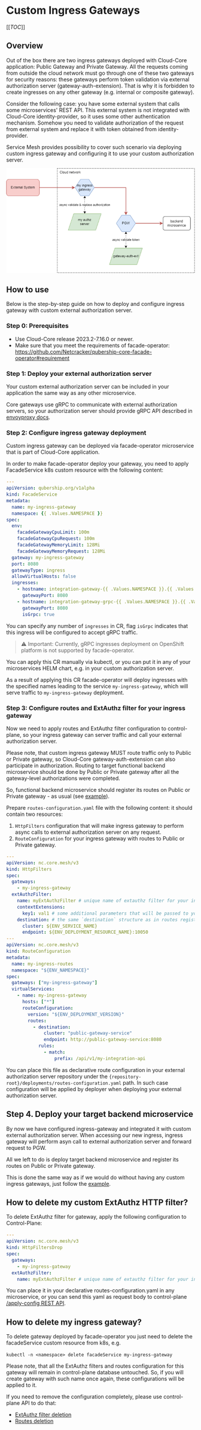 # Custom Ingress Gateways

[[_TOC_]]

## Overview

Out of the box there are two ingress gateways deployed with Cloud-Core application: Public Gateway and Private Gateway. 
All the requests coming from outside the cloud network must go through one of these two gateways for security reasons: these gateways perform token validation via external authorization server (gateway-auth-extension). 
That is why it is forbidden to create ingresses on any other gateway (e.g. internal or composite gateway). 

Consider the following case: you have some external system that calls some microservices' REST API. This external system is not integrated with Cloud-Core identity-provider, so it uses some other authentication mechanism. 
Somehow you need to validate authorization of the request from external system and replace it with token obtained from identity-provider. 

Service Mesh provides possibility to cover such scenario via deploying custom ingress gateway and configuring it to use your custom authorization server. 

![Ingress Gateway](../images/custom-ingress-gw.drawio.png)

## How to use

Below is the step-by-step guide on how to deploy and configure ingress gateway with custom external authorization server.

### Step 0: Prerequisites

* Use Cloud-Core release 2023.2-7.16.0 or newer. 
* Make sure that you meet the requirements of facade-operator: https://github.com/Netcracker/qubership-core-facade-operator#requirement

### Step 1: Deploy your external authorization server

Your custom external authorization server can be included in your application the same way as any other microservice. 

Core gateways use gRPC to communicate with external authorization servers, 
so your authorization server should provide gRPC API described in [envoyproxy docs](https://www.envoyproxy.io/docs/envoy/v1.26.1/intro/arch_overview/security/ext_authz_filter).

### Step 2: Configure ingress gateway deployment

Custom ingress gateway can be deployed via facade-operator microservice that is part of Cloud-Core application.

In order to make facade-operator deploy your gateway, you need to apply FacadeService k8s custom resource with the following content:
```yaml
---
apiVersion: qubership.org/v1alpha
kind: FacadeService
metadata:
  name: my-ingress-gateway
  namespace: {{ .Values.NAMESPACE }}
spec:
  env:
    facadeGatewayCpuLimit: 100m
    facadeGatewayCpuRequest: 100m
    facadeGatewayMemoryLimit: 128Mi
    facadeGatewayMemoryRequest: 128Mi
  gateway: my-ingress-gateway
  port: 8080
  gatewayType: ingress
  allowVirtualHosts: false
  ingresses:
    - hostname: integration-gateway-{{ .Values.NAMESPACE }}.{{ .Values.CLOUD_PUBLIC_HOST }}
      gatewayPort: 8080
    - hostname: integration-gateway-grpc-{{ .Values.NAMESPACE }}.{{ .Values.CLOUD_PUBLIC_HOST }}
      gatewayPort: 8080
      isGrpc: true
```

You can specify any number of `ingresses` in CR, flag `isGrpc` indicates that this ingress will be configured to accept gRPC traffic.
> :warning: Important: Currently, gRPC ingresses deployment on OpenShift platform is not supported by facade-operator.

You can apply this CR manually via kubectl, or you can put it in any of your microservices HELM chart, e.g. in your custom authorization server. 

As a result of applying this CR facade-operator will deploy ingresses with the specified names leading to the service `my-ingress-gateway`,
which will serve traffic to `my-ingress-gateway` deployment.

### Step 3: Configure routes and ExtAuthz filter for your ingress gateway

Now we need to apply routes and ExtAuthz filter configuration to control-plane, 
so your ingress gateway can server traffic and call your external authorization server. 

Please note, that custom ingress gateway MUST route traffic only to Public or Private gateway, so Cloud-Core gateway-auth-extension can also participate in authorization.
Routing to target functional backend microservice should be done by Public or Private gateway after all the gateway-level authorizations were completed.

So, functional backend microservice should register its routes on Public or Private gateway - as usual (see [example](./development-guide.md#register-public-and-private-routes)). 

Prepare `routes-configuration.yaml` file with the following content: it should contain two resources: 
1. `HttpFilters` configuration that will make ingress gateway to perform async calls to external authorization server on any request. 
2. `RouteConfiguration` for your ingress gateway with routes to Public or Private gateway. 

```yaml
---
apiVersion: nc.core.mesh/v3
kind: HttpFilters
spec:
  gateways:
    - my-ingress-gateway
  extAuthzFilter:
    name: myExtAuthzFilter # unique name of extauthz filter for your ingress gateway 
    contextExtensions:
      key1: val1 # some additional parameters that will be passed to your authorization server by gateway with CheckRequest
    destination: # the same `destination` structure as in routes registration API, so you can add TLS settings if necessary
      cluster: ${ENV_SERVICE_NAME}
      endpoint: ${ENV_DEPLOYMENT_RESOURCE_NAME}:10050
---
apiVersion: nc.core.mesh/v3
kind: RouteConfiguration
metadata:
  name: my-ingress-routes
  namespace: "${ENV_NAMESPACE}"
spec:
  gateways: ["my-ingress-gateway"]
  virtualServices:
    - name: my-ingress-gateway
      hosts: ["*"]
      routeConfiguration:
        version: "${ENV_DEPLOYMENT_VERSION}"
        routes:
          - destination:
              cluster: "public-gateway-service"
              endpoint: http://public-gateway-service:8080
            rules:
              - match:
                  prefix: /api/v1/my-integration-api
```

You can place this file as declarative route configuration in your external authorization server repository under the 
`{repository-root}/deployments/routes-configuration.yaml` path. 
In such case configuration will be applied by deployer when deploying your external authorization server.

## Step 4. Deploy your target backend microservice

By now we have configured ingress-gateway and integrated it with custom external authorization server. 
When accessing our new ingress, ingress gateway will perform asyn call to external authorization server and forward request to PGW. 

All we left to do is deploy target backend microservice and register its routes on Public or Private gateway. 

This is done the same way as if we would do without having any custom ingress gateways, just follow the [example](./development-guide.md#register-public-and-private-routes).

## How to delete my custom ExtAuthz HTTP filter?

To delete ExtAuthz filter for gateway, apply the following configuration to Control-Plane: 

```yaml
---
apiVersion: nc.core.mesh/v3
kind: HttpFiltersDrop
spec:
  gateways:
    - my-ingress-gateway
  extAuthzFilter:
    name: myExtAuthzFilter # unique name of extauthz filter for your ingress gateway
```

You can place it in your declarative routes-configuration.yaml in any microservice, 
or you can send this yaml as request body to control-plane [/apply-config REST API](../api/control-plane-api.md#apply-configuration).

## How to delete my ingress gateway?

To delete gateway deployed by facade-operator you just need to delete the facadeService custom resource from k8s, e.g.

`kubectl -n <namespace> delete facadeService my-ingress-gateway`

Please note, that all the ExtAuthz filters and routes configuration for this gateway will remain in control-plane database untouched. 
So, if you will create gateway with such name once again, these configurations will be applied to it. 

If you need to remove the configuration completely, please use control-plane API to do that: 
* [ExtAuthz filter deletion](#how-to-delete-my-custom-extauthz-http-filter)
* [Routes deletion](./routes-deletion-guide.md)
